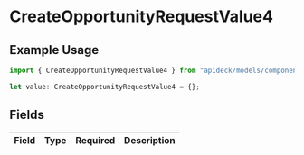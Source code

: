# CreateOpportunityRequestValue4

## Example Usage

```typescript
import { CreateOpportunityRequestValue4 } from "apideck/models/components";

let value: CreateOpportunityRequestValue4 = {};
```

## Fields

| Field       | Type        | Required    | Description |
| ----------- | ----------- | ----------- | ----------- |